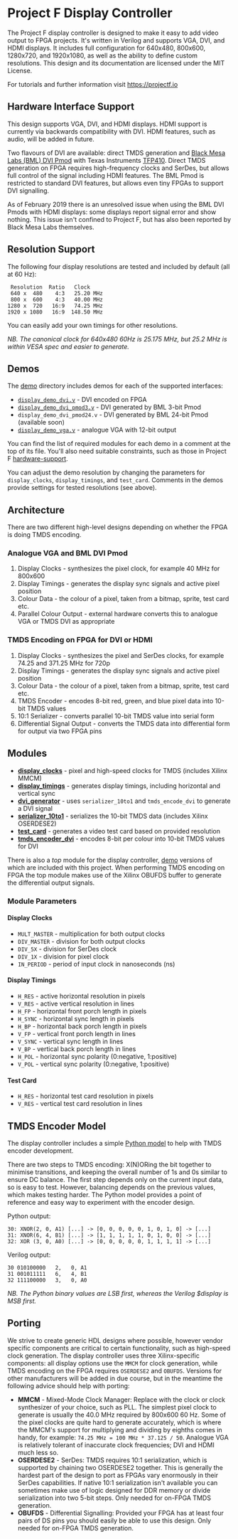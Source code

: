 # Project F Display Controller

The Project F display controller is designed to make it easy to add video output to FPGA projects. It's written in Verilog and supports VGA, DVI, and HDMI displays. It includes full configuration for 640x480, 800x600, 1280x720, and 1920x1080, as well as the ability to define custom resolutions. This design and its documentation are licensed under the MIT License.

For tutorials and further information visit https://projectf.io

## Hardware Interface Support
This design supports VGA, DVI, and HDMI displays. HDMI support is currently via backwards compatibility with DVI. HDMI features, such as audio, will be added in future.

Two flavours of DVI are available: direct TMDS generation and [Black Mesa Labs (BML) DVI Pmod](https://blackmesalabs.wordpress.com/2017/12/15/bml-hdmi-video-for-fpgas-over-pmod/) with Texas Instruments [TFP410](http://www.ti.com/product/TFP410). Direct TMDS generation on FPGA requires high-frequency clocks and SerDes, but allows full control of the signal including HDMI features. The BML Pmod is restricted to standard DVI features, but allows even tiny FPGAs to support DVI signalling.

As of February 2019 there is an unresolved issue when using the BML DVI Pmods with HDMI displays: some displays report signal error and show nothing. This issue isn't confined to Project F, but has also been reported by Black Mesa Labs themselves.

## Resolution Support
The following four display resolutions are tested and included by default (all at 60 Hz):
    
     Resolution  Ratio   Clock     
     640 x  480    4:3   25.20 MHz
     800 x  600    4:3   40.00 MHz
    1280 x  720   16:9   74.25 MHz     
    1920 x 1080   16:9  148.50 MHz   

You can easily add your own timings for other resolutions.

_NB. The canonical clock for 640x480 60Hz is 25.175 MHz, but 25.2 MHz is within VESA spec and easier to generate._

## Demos
The [demo](hdl/demo) directory includes demos for each of the supported interfaces:

* [`display_demo_dvi.v`](hdl/demo/display_demo_dvi.v) - DVI encoded on FPGA
* [`display_demo_dvi_pmod3.v`](hdl/demo/display_demo_dvi_pmod3.v) - DVI generated by BML 3-bit Pmod
* `display_demo_dvi_pmod24.v` - DVI generated by BML 24-bit Pmod (available soon)
* [`display_demo_vga.v`](hdl/demo/display_demo_vga.v) - analogue VGA with 12-bit output

You can find the list of required modules for each demo in a comment at the top of its file. You'll also need suitable constraints, such as those in Project F [hardware-support](https://github.com/projf/hardware-support).

You can adjust the demo resolution by changing the parameters for `display_clocks`, `display_timings`, and `test_card`. Comments in the demos provide settings for tested resolutions (see above).

## Architecture
There are two different high-level designs depending on whether the FPGA is doing TMDS encoding.

### Analogue VGA and BML DVI Pmod

1. Display Clocks - synthesizes the pixel clock, for example 40 MHz for 800x600
2. Display Timings - generates the display sync signals and active pixel position
3. Colour Data - the colour of a pixel, taken from a bitmap, sprite, test card etc.
4. Parallel Colour Output - external hardware converts this to analogue VGA or TMDS DVI as appropriate

### TMDS Encoding on FPGA for DVI or HDMI

1. Display Clocks - synthesizes the pixel and SerDes clocks, for example 74.25 and 371.25 MHz for 720p
2. Display Timings - generates the display sync signals and active pixel position
3. Colour Data - the colour of a pixel, taken from a bitmap, sprite, test card etc.
4. TMDS Encoder - encodes 8-bit red, green, and blue pixel data into 10-bit TMDS values
5. 10:1 Serializer - converts parallel 10-bit TMDS value into serial form
6. Differential Signal Output - converts the TMDS data into differential form for output via two FPGA pins

## Modules
* **[display_clocks](/display/hdl/display_clocks.v)** - pixel and high-speed clocks for TMDS (includes Xilinx MMCM)
* **[display_timings](/display/hdl/display_timings.v)** - generates display timings, including horizontal and vertical sync
* **[dvi_generator](/display/hdl/dvi_generator.v)** - uses `serializer_10to1` and `tmds_encode_dvi` to generate a DVI signal
* **[serializer_10to1](/display/hdl/serializer_10to1.v)** - serializes the 10-bit TMDS data (includes Xilinx OSERDESE2)
* **[test_card](/display/hdl/test_card.v)** - generates a video test card based on provided resolution
* **[tmds_encoder_dvi](/display/hdl/tmds_encoder_dvi.v)** - encodes 8-bit per colour into 10-bit TMDS values for DVI

There is also a _top_ module for the display controller, [demo](../hdl/demo) versions of which are included with this project. When performing TMDS encoding on FPGA the top module makes use of the Xilinx OBUFDS buffer to generate the differential output signals.

### Module Parameters

#### Display Clocks
* `MULT_MASTER` - multiplication for both output clocks
* `DIV_MASTER` - division for both output clocks
* `DIV_5X` - division for SerDes clock
* `DIV_1X` - division for pixel clock
* `IN_PERIOD` - period of input clock in nanoseconds (ns)

#### Display Timings
* `H_RES` - active horizontal resolution in pixels 
* `V_RES` - active vertical resolution in lines 
* `H_FP` - horizontal front porch length in pixels
* `H_SYNC` - horizontal sync length in pixels
* `H_BP` - horizontal back porch length in pixels
* `V_FP` - vertical front porch length in lines
* `V_SYNC` - vertical sync length in lines
* `V_BP` - vertical back porch length in lines
* `H_POL` - horizontal sync polarity (0:negative, 1:positive)
* `V_POL` - vertical sync polarity (0:negative, 1:positive)

#### Test Card
* `H_RES` - horizontal test card resolution in pixels 
* `V_RES` - vertical test card resolution in lines 


## TMDS Encoder Model
The display controller includes a simple [Python model](/display/model/tmds.py) to help with TMDS encoder development. 

There are two steps to TMDS encoding: X(N)ORing the bit together to minimise transitions, and keeping the overall number of 1s and 0s similar to ensure DC balance. The first step depends only on the current input data, so is easy to test. However, balancing depends on the previous values, which makes testing harder. The Python model provides a point of reference and easy way to experiment with the encoder design.

Python output:

    30: XNOR(2, 0, A1) [...] -> [0, 0, 0, 0, 0, 1, 0, 1, 0] -> [...]
    31: XNOR(6, 4, B1) [...] -> [1, 1, 1, 1, 1, 0, 1, 0, 0] -> [...]
    32: XOR (3, 0, A0) [...] -> [0, 0, 0, 0, 0, 1, 1, 1, 1] -> [...]

Verilog output:

    30 010100000   2,   0, A1
    31 001011111   6,   4, B1
    32 111100000   3,   0, A0

_NB. The Python binary values are LSB first, whereas the Verilog $display is MSB first._

## Porting
We strive to create generic HDL designs where possible, however vendor specific components are critical to certain functionality, such as high-speed clock generation. The display controller uses three Xilinx-specific components: all display options use the `MMCM` for clock generation, while TMDS encoding on the FPGA requires `OSERDESE2` and `OBUFDS`. Versions for other manufacturers will be added in due course, but in the meantime the following advice should help with porting:

* **MMCM** - Mixed-Mode Clock Manager: Replace with the clock or clock synthesizer of your choice, such as PLL. The simplest pixel clock to generate is usually the 40.0 MHz required by 800x600 60 Hz. Some of the pixel clocks are quite hard to generate accurately, which is where the MMCM's support for multiplying and dividing by eighths comes in handy, for example: `74.25 MHz = 100 MHz * 37.125 / 50`. Analogue VGA is relatively tolerant of inaccurate clock frequencies; DVI and HDMI much less so.
* **OSERDESE2** - SerDes: TMDS requires 10:1 serialization, which is supported by chaining two OSERDESE2 together. This is generally the hardest part of the design to port as FPGAs vary enormously in their SerDes capabilities. If native 10:1 serialization isn't available you can sometimes make use of logic designed for DDR memory or divide serialization into two 5-bit steps. Only needed for on-FPGA TMDS generation.
* **OBUFDS** - Differential Signalling: Provided your FPGA has at least four pairs of DS pins you should easily be able to use this design. Only needed for on-FPGA TMDS generation.
